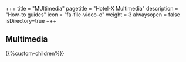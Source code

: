 +++
title = "MUltimedia"
pagetitle = "Hotel-X Multimedia"
description = "How-to guides"
icon = "fa-file-video-o"
weight = 3
alwaysopen = false
isDirectory=true
+++

## Multimedia

{{%custom-children%}}